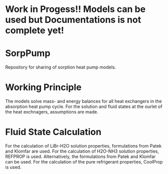 # Work in Progess!! Models can be used but Documentations is not complete yet!

# SorpPump
Repository for sharing of sorption heat pump models.

# Working Principle
The models solve mass- and energy balances for all heat exchangers in the absorption heat pump cycle. 
For the solution and fluid states at the ourlet of the heat exchnagers, assumptions are made.

# Fluid State Calculation
For the calculation of LiBr-H2O solution properties, formulations from Patek and Klomfar are used. 
For the calculation of H2O-NH3 solution properties, REFPROP is used. Alternatively, the formulations from Patek and Klomfar can be used.
For the calculation of the pure refrigerant properties, CoolProp is used.
